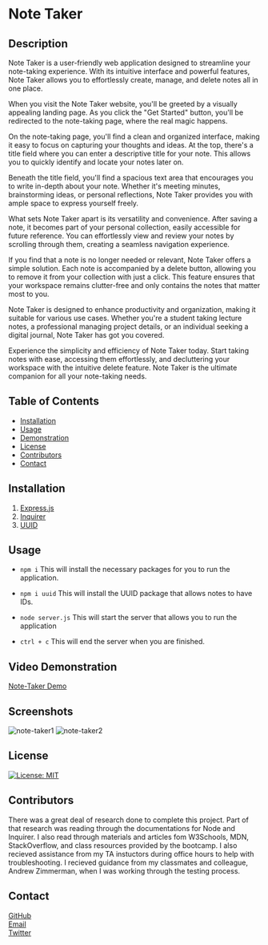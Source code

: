 # Note Taker

## Description

Note Taker is a user-friendly web application designed to streamline your note-taking experience. With its intuitive interface and powerful features, Note Taker allows you to effortlessly create, manage, and delete notes all in one place.

When you visit the Note Taker website, you'll be greeted by a visually appealing landing page. As you click the "Get Started" button, you'll be redirected to the note-taking page, where the real magic happens.

On the note-taking page, you'll find a clean and organized interface, making it easy to focus on capturing your thoughts and ideas. At the top, there's a title field where you can enter a descriptive title for your note. This allows you to quickly identify and locate your notes later on.

Beneath the title field, you'll find a spacious text area that encourages you to write in-depth about your note. Whether it's meeting minutes, brainstorming ideas, or personal reflections, Note Taker provides you with ample space to express yourself freely.

What sets Note Taker apart is its versatility and convenience. After saving a note, it becomes part of your personal collection, easily accessible for future reference. You can effortlessly view and review your notes by scrolling through them, creating a seamless navigation experience.

If you find that a note is no longer needed or relevant, Note Taker offers a simple solution. Each note is accompanied by a delete button, allowing you to remove it from your collection with just a click. This feature ensures that your workspace remains clutter-free and only contains the notes that matter most to you.

Note Taker is designed to enhance productivity and organization, making it suitable for various use cases. Whether you're a student taking lecture notes, a professional managing project details, or an individual seeking a digital journal, Note Taker has got you covered.

Experience the simplicity and efficiency of Note Taker today. Start taking notes with ease, accessing them effortlessly, and decluttering your workspace with the intuitive delete feature. Note Taker is the ultimate companion for all your note-taking needs.

## Table of Contents

- [Installation](#installation)
- [Usage](#usage)
- [Demonstration](#demonstration)
- [License](#license)
- [Contributors](#contributors)
- [Contact](#contact)

## Installation

1. [Express.js](https://expressjs.com/en/starter/installing.html)
2. [Inquirer](https://docs.npmjs.com/)
3. [UUID](https://www.npmjs.com/package/uuid)

## Usage

- `npm i`
  This will install the necessary packages for you to run the application.

- `npm i uuid`
  This will install the UUID package that allows notes to have IDs.

- `node server.js`
  This will start the server that allows you to run the application

- `ctrl + c`
  This will end the server when you are finished.

## Video Demonstration
[Note-Taker Demo](https://github.com/HarrisSte/Note-Taker/assets/126029841/bcf06e00-f9c5-4e66-a28a-0df61d4ab19e)

## Screenshots
![note-taker1](https://github.com/HarrisSte/Note-Taker/assets/126029841/f6f5c39d-e2b3-4aba-9599-2cf93c838fcd)
![note-taker2](https://github.com/HarrisSte/Note-Taker/assets/126029841/4e24185e-255c-4d4c-9669-7185c7b87c24)


## License

[![License: MIT](https://img.shields.io/badge/License-MIT-yellow.svg)](https://opensource.org/licenses/MIT)

## Contributors

There was a great deal of research done to complete this project. Part of that research was reading through the documentations for Node and Inquirer. I also read through materials and articles fom W3Schools, MDN, StackOverflow, and class resources provided by the bootcamp. I also recieved assistance from my TA instuctors during office hours to help with troubleshooting. I recieved guidance from my classmates and colleague, Andrew Zimmerman, when I was working through the testing process.

## Contact

[GitHub](https://github.com/HarrisSte)
<br>
[Email](mailto:st3phanie.harris@gmail.com)
<br>
[Twitter](https://twitter.com/HexleLich)
